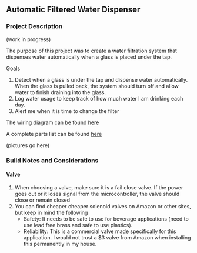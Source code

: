 ## Automatic Filtered Water Dispenser

### Project Description 

(work in progress)

The purpose of this project was to create a water filtration system that dispenses water automatically when a glass is placed under the tap.



Goals

1. Detect when a glass is under the tap and dispense water automatically. When the glass is pulled back, the system should turn off and allow water to finish draining into the glass.
2. Log water usage to keep track of how much water I am drinking each day.
3. Alert me when it is time to change the filter



The wiring diagram can be found [here](https://github.com/StorageB/Water-Dispenser/blob/master/Wiring-diagram.pdf)

A complete parts list can be found [here](https://github.com/StorageB/Water-Dispenser/blob/master/Parts-List.md)

(pictures go here)

### Build Notes and Considerations


#### Valve
1. When choosing a valve, make sure it is a fail close valve. If the power goes out or it loses signal from the microcontroller, the valve should close or remain closed
2. You can find cheaper cheaper solenoid valves on Amazon or other sites, but keep in mind the following
      - Safety: It needs to be safe to use for beverage applications (need to use lead free brass and safe to use plastics). 
      - Reliability: This is a commercial valve made specifically for this application. I would not trust a $3 valve from Amazon when installing this permanently in my house.






